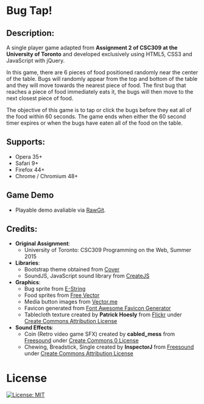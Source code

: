 # Bug Tap!

## Description:
A single player game adapted from **Assignment 2 of CSC309 at the University of Toronto** and developed exclusively using HTML5, CSS3 and JavaScript with jQuery.

In this game, there are 6 pieces of food positioned randomly near the center of the table. Bugs will randomly appear from the top and bottom of the table and they will move towards the nearest piece of food. The first bug that reaches a piece of food immediately eats it, the bugs will then move to the next closest piece of food. 

The objective of this game is to tap or click the bugs before they eat all of the food within 60 seconds. The game ends when either the 60 second timer expires or when the bugs have eaten all of the food on the table.

## Supports:
- Opera 35+
- Safari 9+
- Firefox 44+
- Chrome / Chromium 48+

## Game Demo
- Playable demo avaliable via [RawGit](https://rawgit.com/salindersidhu/BugTap/master/Game/index.html).

## Credits:
- **Original Assignment**:
    - University of Toronto: CSC309 Programming on the Web, Summer 2015
- **Libraries**:
    - Bootstrap theme obtained from [Cover](https://getbootstrap.com/docs/4.1/examples/cover/)
    - SoundJS, JavaScript sound library from [CreateJS](https://createjs.com/soundjs)
- **Graphics**:
    - Bug sprite from [E-String](http://e-string.com/articles/create-simple-game-using-sprite-kit/)
    - Food sprites from [Free Vector](http://all-free-download.com/free-vector/download/vivid_food_icon_design_vector_535039.html)
    - Media button images from [Vector.me](http://vector.me/browse/695406/icon_set_player)
    - Favicon generated from [Font Awesome Favicon Generator](http://paulferrett.com/fontawesome-favicon/)
    - Tablecloth texture created by **Patrick Hoesly** from [Flickr](http://www.everystockphoto.com/photo.php?imageId=5778707) under [Create Commons Attribution License](http://creativecommons.org/licenses/by/4.0/)
- **Sound Effects**:
    - Coin (Retro video game SFX) created by **cabled_mess** from [Freesound](https://freesound.org/people/cabled_mess/sounds/350874/) under [Create Commons 0 License](https://creativecommons.org/publicdomain/zero/1.0/)
    - Chewing, Breadstick, Single created by **InspectorJ** from [Freesound](https://freesound.org/people/InspectorJ/sounds/429591/) under [Create Commons Attribution License](https://creativecommons.org/licenses/by/3.0/)

# License
[![License: MIT](https://img.shields.io/badge/License-Apache-yellow.svg)](/LICENSE.md)
